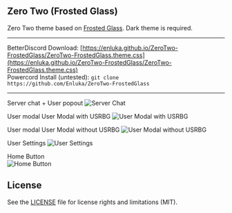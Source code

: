 ## Zero Two (Frosted Glass)
Zero Two theme based on [Frosted Glass](https://github.com/DiscordStyles/FrostedGlass). Dark theme is required.

- - -
BetterDiscord Download: [https://enluka.github.io/ZeroTwo-FrostedGlass/ZeroTwo-FrostedGlass.theme.css](https://enluka.github.io/ZeroTwo-FrostedGlass/ZeroTwo-FrostedGlass.theme.css)  
Powercord Install (untested): `git clone https://github.com/Enluka/ZeroTwo-FrostedGlass`
- - -

Server chat + User popout
![Server Chat](https://cdn.discordapp.com/attachments/706650227238764574/804086084912676864/1.png)

User modal User Modal with USRBG
![User Modal with USRBG](https://cdn.discordapp.com/attachments/706650227238764574/804086084483940403/2.png)

User modal User Modal without USRBG
![User Modal without USRBG](https://cdn.discordapp.com/attachments/706650227238764574/804086086741262396/3.png)

User Settings
![User Settings](https://cdn.discordapp.com/attachments/706650227238764574/804086091157995560/4.png)

Home Button  
![Home Button](https://cdn.discordapp.com/attachments/240114069170814986/804078638932164628/LIUK6By.gif)

## License

See the [LICENSE](https://github.com/Enluka/ZeroTwo-FrostedGlass/blob/master/LICENSE.md) file for license rights and limitations (MIT).
